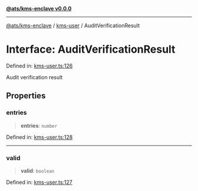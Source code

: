 [**@ats/kms-enclave v0.0.0**](../../README.md)

***

[@ats/kms-enclave](../../README.md) / [kms-user](../README.md) / AuditVerificationResult

# Interface: AuditVerificationResult

Defined in: [kms-user.ts:126](https://github.com/your-org/ats-kms/blob/main/src/v2/kms-user.ts#L126)

Audit verification result

## Properties

### entries

> **entries**: `number`

Defined in: [kms-user.ts:128](https://github.com/your-org/ats-kms/blob/main/src/v2/kms-user.ts#L128)

***

### valid

> **valid**: `boolean`

Defined in: [kms-user.ts:127](https://github.com/your-org/ats-kms/blob/main/src/v2/kms-user.ts#L127)

